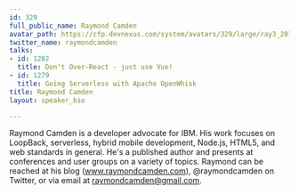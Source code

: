 ```yaml
---
id: 329
full_public_name: Raymond Camden
avatar_path: https://cfp.devnexus.com/system/avatars/329/large/ray3_2017.jpg?1507836294
twitter_name: raymondcamden
talks:
- id: 1282
  title: Don't Over-React - just use Vue!
- id: 1279
  title: Going Serverless with Apache OpenWhisk
title: Raymond Camden
layout: speaker_bio

---
```

Raymond Camden is a developer advocate for IBM. His work focuses on LoopBack, serverless, hybrid mobile development, Node.js, HTML5, and web standards in general. He's a published author and presents at conferences and user groups on a variety of topics. Raymond can be reached at his blog (www.raymondcamden.com), @raymondcamden on Twitter, or via email at raymondcamden@gmail.com.
